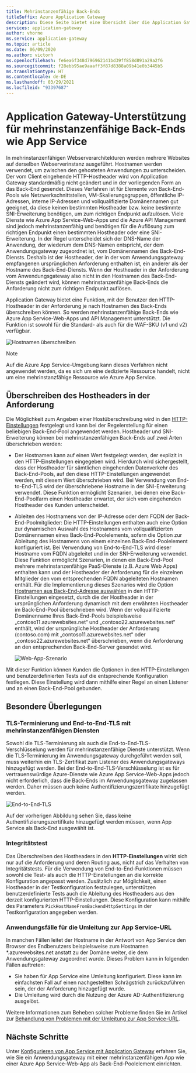 ```yaml
---
title: Mehrinstanzenfähige Back-Ends
titleSuffix: Azure Application Gateway
description: Diese Seite bietet eine Übersicht über die Application Gateway-Unterstützung für mehrinstanzenfähige Back-Ends.
services: application-gateway
author: vhorne
ms.service: application-gateway
ms.topic: article
ms.date: 06/09/2020
ms.author: victorh
ms.openlocfilehash: fe6ea6f348d796962141bd39ff858d891a29a2f6
ms.sourcegitcommit: f28ebb95ae9aaaff3f87d8388a09b41e0b3445b5
ms.translationtype: HT
ms.contentlocale: de-DE
ms.lasthandoff: 03/29/2021
ms.locfileid: "93397687"
---
```

# <a name="application-gateway-support-for-multi-tenant-back-ends-such-as-app-service"></a>Application Gateway-Unterstützung für mehrinstanzenfähige Back-Ends wie App Service

In mehrinstanzenfähigen Webserverarchitekturen werden mehrere Websites auf derselben Webserverinstanz ausgeführt. Hostnamen werden verwendet, um zwischen den gehosteten Anwendungen zu unterscheiden. Der vom Client eingehende HTTP-Hostheader wird von Application Gateway standardmäßig nicht geändert und in der vorliegenden Form an das Back-End gesendet. Dieses Verfahren ist für Elemente von Back-End-Pools wie Netzwerkschnittstellen, VM-Skalierungsgruppen, öffentliche IP-Adressen, interne IP-Adressen und vollqualifizierte Domänennamen gut geeignet, da diese keinen bestimmten Hostheader bzw. keine bestimmte SNI-Erweiterung benötigen, um zum richtigen Endpunkt aufzulösen. Viele Dienste wie Azure App Service-Web-Apps und die Azure API Management sind jedoch mehrinstanzenfähig und benötigen für die Auflösung zum richtigen Endpunkt einen bestimmten Hostheader oder eine SNI-Erweiterung. In der Regel unterscheidet sich der DNS-Name der Anwendung, der wiederum dem DNS-Namen entspricht, der dem Anwendungsgateway zugeordnet ist, vom Domänennamen des Back-End-Diensts. Deshalb ist der Hostheader, der in der vom Anwendungsgateway empfangenen ursprünglichen Anforderung enthalten ist, ein anderer als der Hostname des Back-End-Diensts. Wenn der Hostheader in der Anforderung vom Anwendungsgateway also nicht in den Hostnamen des Back-End-Diensts geändert wird, können mehrinstanzenfähige Back-Ends die Anforderung nicht zum richtigen Endpunkt auflösen. 

Application Gateway bietet eine Funktion, mit der Benutzer den HTTP-Hostheader in der Anforderung je nach Hostnamen des Back-Ends überschreiben können. So werden mehrinstanzenfähige Back-Ends wie Azure App Service-Web-Apps und API Management unterstützt. Die Funktion ist sowohl für die Standard- als auch für die WAF-SKU (v1 und v2) verfügbar. 

![Hostnamen überschreiben](./media/application-gateway-web-app-overview/host-override.png)

> [!NOTE]
> Auf die Azure App Service-Umgebung kann dieses Verfahren nicht angewendet werden, da es sich um eine dedizierte Ressource handelt, nicht um eine mehrinstanzfähige Ressource wie Azure App Service.

## <a name="override-host-header-in-the-request"></a>Überschreiben des Hostheaders in der Anforderung

Die Möglichkeit zum Angeben einer Hostüberschreibung wird in den [HTTP-Einstellungen](./configuration-overview.md#http-settings) festgelegt und kann bei der Regelerstellung für einen beliebigen Back-End-Pool angewendet werden. Hostheader und SNI-Erweiterung können bei mehrinstanzenfähigen Back-Ends auf zwei Arten überschrieben werden:

- Der Hostnamen kann auf einen Wert festgelegt werden, der explizit in den HTTP-Einstellungen eingegeben wird. Hierdurch wird sichergestellt, dass der Hostheader für sämtlichen eingehenden Datenverkehr des Back-End-Pools, auf den diese HTTP-Einstellungen angewendet werden, mit diesem Wert überschrieben wird. Bei Verwendung von End-to-End-TLS wird der überschriebene Hostname in der SNI-Erweiterung verwendet. Diese Funktion ermöglicht Szenarien, bei denen eine Back-End-Poolfarm einen Hostheader erwartet, der sich vom eingehenden Hostheader des Kunden unterscheidet.

- Ableiten des Hostnamens von der IP-Adresse oder dem FQDN der Back-End-Poolmitglieder: Die HTTP-Einstellungen enthalten auch eine Option zur dynamischen Auswahl des Hostnamens vom vollqualifizierten Domänennamen eines Back-End-Poolelements, sofern die Option zur Ableitung des Hostnamens von einem einzelnen Back-End-Poolelement konfiguriert ist. Bei Verwendung von End-to-End-TLS wird dieser Hostname vom FQDN abgeleitet und in der SNI-Erweiterung verwendet. Diese Funktion ermöglicht Szenarien, in denen ein Back-End-Pool mehrere mehrinstanzenfähige PaaS-Dienste (z.B. Azure Web Apps) enthalten kann und der Hostheader der Anforderung für die einzelnen Mitglieder den vom entsprechenden FQDN abgeleiteten Hostnamen enthält. Für die Implementierung dieses Szenarios wird die Option [Hostnamen aus Back-End-Adresse auswählen](./configuration-http-settings.md#pick-host-name-from-back-end-address) in den HTTP-Einstellungen eingesetzt, durch die der Hostheader in der ursprünglichen Anforderung dynamisch mit dem erwähnten Hostheader im Back-End-Pool überschrieben wird.  Wenn der vollqualifizierte Domänenname Ihres Back-End-Pools beispielsweise „contoso11.azurewebsites.net“ und „contoso22.azurewebsites.net“ enthält, wird der ursprüngliche Hostheader der Anforderung (contoso.com) mit „contoso11.azurewebsites.net“ oder „contoso22.azurewebsites.net“ überschrieben, wenn die Anforderung an den entsprechenden Back-End-Server gesendet wird. 

  ![Web-App-Szenario](./media/application-gateway-web-app-overview/scenario.png)

Mit dieser Funktion können Kunden die Optionen in den HTTP-Einstellungen und benutzerdefinierten Tests auf die entsprechende Konfiguration festlegen. Diese Einstellung wird dann mithilfe einer Regel an einen Listener und an einen Back-End-Pool gebunden.

## <a name="special-considerations"></a>Besondere Überlegungen

### <a name="tls-termination-and-end-to-end-tls-with-multi-tenant-services"></a>TLS-Terminierung und End-to-End-TLS mit mehrinstanzenfähigen Diensten

Sowohl die TLS-Terminierung als auch die End-to-End-TLS-Verschlüsselung werden für mehrinstanzenfähige Dienste unterstützt. Wenn die TLS-Terminierung im Anwendungsgateway durchgeführt werden soll, muss weiterhin ein TLS-Zertifikat zum Listener des Anwendungsgateways hinzugefügt werden. Bei der End-to-End-TLS-Verschlüsselung ist es für vertrauenswürdige Azure-Dienste wie Azure App Service-Web-Apps jedoch nicht erforderlich, dass die Back-Ends im Anwendungsgateway zugelassen werden. Daher müssen auch keine Authentifizierungszertifikate hinzugefügt werden. 

![End-to-End-TLS](./media/application-gateway-web-app-overview/end-to-end-ssl.png)

Auf der vorherigen Abbildung sehen Sie, dass keine Authentifizierungszertifikate hinzugefügt werden müssen, wenn App Service als Back-End ausgewählt ist.

### <a name="health-probe"></a>Integritätstest

Das Überschreiben des Hostheaders in den **HTTP-Einstellungen** wirkt sich nur auf die Anforderung und deren Routing aus, nicht auf das Verhalten von Integritätstests. Für die Verwendung von End-to-End-Funktionen müssen sowohl die Test- als auch die HTTP-Einstellungen an die korrekte Konfiguration angepasst werden. Zusätzlich zur Möglichkeit, einen Hostheader in der Testkonfiguration festzulegen, unterstützen benutzerdefinierte Tests auch die Ableitung des Hostheaders aus den derzeit konfigurierten HTTP-Einstellungen. Diese Konfiguration kann mithilfe des Parameters `PickHostNameFromBackendHttpSettings` in der Testkonfiguration angegeben werden.

### <a name="redirection-to-app-services-url-scenario"></a>Anwendungsfälle für die Umleitung zur App Service-URL

In manchen Fällen leitet der Hostname in der Antwort von App Service den Browser des Endbenutzers beispielsweise zum Hostnamen *.azurewebsites.net anstatt zu der Domäne weiter, die dem Anwendungsgateway zugeordnet wurde. Dieses Problem kann in folgenden Fällen auftreten:

- Sie haben für App Service eine Umleitung konfiguriert. Diese kann im einfachsten Fall auf einen nachgestellten Schrägstrich zurückzuführen sein, der der Anforderung hinzugefügt wurde.
- Die Umleitung wird durch die Nutzung der Azure AD-Authentifizierung ausgelöst.

Weitere Informationen zum Beheben solcher Probleme finden Sie im Artikel zur [Behandlung von Problemen mit der Umleitung zur App Service-URL](./troubleshoot-app-service-redirection-app-service-url.md).

## <a name="next-steps"></a>Nächste Schritte

Unter [Konfigurieren von App Service mit Application Gateway](./configure-web-app-portal.md) erfahren Sie, wie Sie ein Anwendungsgateway mit einer mehrinstanzenfähigen App wie einer Azure App Service-Web-App als Back-End-Poolelement einrichten.
